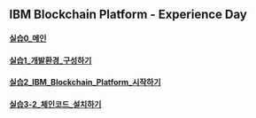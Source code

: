 ## IBM Blockchain Platform - Experience Day  
#### [실습0_메인](./실습0_메인.md)  
#### [실습1_개발환경_구성하기](./실습1_개발환경_구성하기.md)  
#### [실습2_IBM_Blockchain_Platform_시작하기](./실습2_IBM_Blockchain_Platform_시작하기.md)  
#### [실습3-2_체인코드_설치하기](./실습3-2_체인코드_설치하기.md)  

